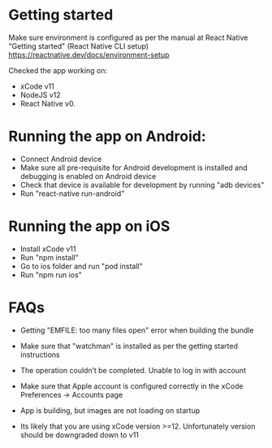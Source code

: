 # Getting started 

Make sure environment is configured as per the manual at React Native "Getting started" (React Native CLI setup)
https://reactnative.dev/docs/environment-setup

Checked the app working on:
- xCode v11
- NodeJS v12
- React Native v0.

# Running the app on Android:

- Connect Android device
- Make sure all pre-requisite for Android development is installed and debugging is enabled on Android device
- Check that device is available for development by running "adb devices"
- Run "react-native run-android"

# Running the app on iOS

- Install xCode v11
- Run "npm install" 
- Go to ios folder and run "pod install"
- Run "npm run ios"

# FAQs

- Getting "EMFILE: too many files open" error when building the bundle
- Make sure that "watchman" is installed as per the getting started instructions

- The operation couldn’t be completed. Unable to log in with account
- Make sure that Apple account is configured correctly in the xCode Preferences -> Accounts page

- App is building, but images are not loading on startup
- Its likely that you are using xCode version >=12. Unfortunately version should be downgraded down to v11

